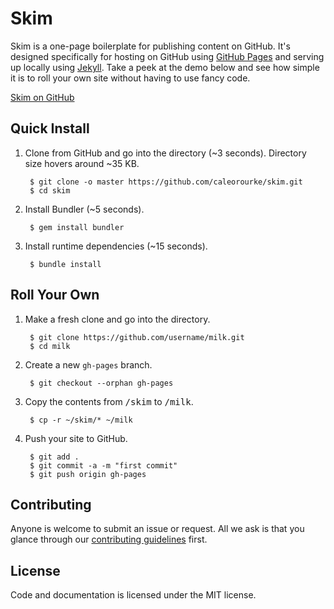 # Skim

Skim is a one-page boilerplate for publishing content on GitHub. It's designed specifically for hosting on GitHub using [GitHub Pages](http://pages.github.com) and serving up locally using [Jekyll](http://jekyllrb.com). Take a peek at the demo below and see how simple it is to roll your own site without having to use fancy code.

<a href="http://caleorourke.github.io/skim" target="_blank">Skim on GitHub</a>


## Quick Install

1. Clone from GitHub and go into the directory (~3 seconds). Directory size hovers around ~35 KB.

        $ git clone -o master https://github.com/caleorourke/skim.git
        $ cd skim


2. Install Bundler (~5 seconds).

        $ gem install bundler


3. Install runtime dependencies (~15 seconds).

        $ bundle install


## Roll Your Own

1. Make a fresh clone and go into the directory.

        $ git clone https://github.com/username/milk.git
        $ cd milk

2. Create a new `gh-pages` branch.

        $ git checkout --orphan gh-pages

3. Copy the contents from <samp>/skim</samp> to <samp>/milk</samp>.

        $ cp -r ~/skim/* ~/milk

4. Push your site to GitHub.

        $ git add .
        $ git commit -a -m "first commit"
        $ git push origin gh-pages


## Contributing

Anyone is welcome to submit an issue or request. All we ask is that you glance through our [contributing guidelines](CONTRIBUTING.md) first.


## License

Code and documentation is licensed under the MIT license.
